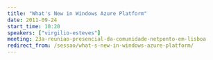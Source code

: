 ```yaml
---
title: "What's New in Windows Azure Platform"
date: 2011-09-24
start_time: 10:20
speakers: ["virgilio-esteves"]
meeting: 23a-reuniao-presencial-da-comunidade-netponto-em-lisboa
redirect_from: /sessao/what-s-new-in-windows-azure-platform/
---
```



